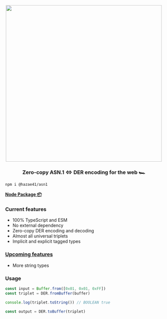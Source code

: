 <div align="center">
<img width="500" src="https://user-images.githubusercontent.com/4405263/207936683-26471a94-5b24-435b-a26c-c4803ad6399f.png" />
</div>
<h3 align="center">
Zero-copy ASN.1 <=> DER encoding for the web 🏎️
</h3>

```bash
npm i @hazae41/asn1
```

[**Node Package 📦**](https://www.npmjs.com/package/@hazae41/asn1)

### Current features
- 100% TypeScript and ESM
- No external dependency
- Zero-copy DER encoding and decoding
- Almost all universal triplets
- Implicit and explicit tagged types

### [Upcoming features](https://github.com/sponsors/hazae41)
- More string types 

### Usage

```typescript
const input = Buffer.from([0x01, 0x01, 0xFF])
const triplet = DER.fromBuffer(buffer)

console.log(triplet.toString()) // BOOLEAN true

const output = DER.toBuffer(triplet)
```
